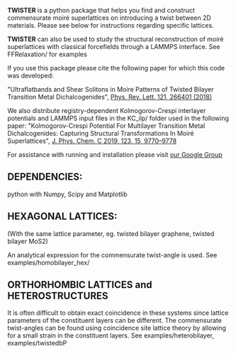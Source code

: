 

**TWISTER** is a python package that helps you find and construct commensurate moiré superlattices on introducing a twist between 2D materials. Please see below for instructions regarding specific lattices. 

**TWISTER** can also be used to study the structural reconstruction of moiré superlattices with classical forcefields through a LAMMPS interface.
See FFRelaxation/ for examples

If you use this package please cite the following paper for which this code was developed:

"Ultraflatbands and Shear Solitons in Moire Patterns of Twisted Bilayer Transition Metal Dichalcogenides", [Phys. Rev. Lett. 121, 266401 (2018)](https://journals.aps.org/prl/abstract/10.1103/PhysRevLett.121.266401) 

We also distribute registry-dependent Kolmogorov-Crespi interlayer potentials and LAMMPS input files in the KC_ilp/ folder used in the following paper:
"Kolmogorov-Crespi Potential For Multilayer Transition Metal Dichalcogenides: Capturing Structural Transformations In Moiré Superlattices", [J. Phys. Chem. C 2019, 123, 15, 9770–9778](https://pubs.acs.org/doi/abs/10.1021/acs.jpcc.8b10392)


For assistance with running and installation please visit [our Google Group](https://groups.google.com/g/twister-help)


## DEPENDENCIES:

python with Numpy, Scipy and Matplotlib


## HEXAGONAL LATTICES:

(With the same lattice parameter, eg. twisted bilayer graphene, 
twisted bilayer MoS2)

An analytical expression for the commensurate twist-angle 
is used. See examples/homobilayer_hex/


## ORTHORHOMBIC LATTICES and HETEROSTRUCTURES

It is often difficult to obtain exact coincidence in these systems
since lattice parameters of the constituent layers can be different. 
The commensurate twist-angles can be found using coincidence site lattice 
theory by allowing for a small strain in the constituent layers. 
See examples/heterobilayer, examples/twistedbP

